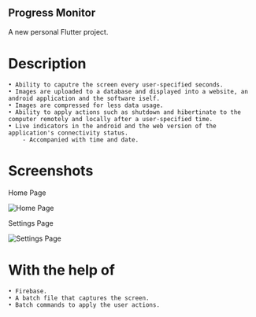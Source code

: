 ## Progress Monitor



A new personal Flutter project.




# Description
    • Ability to caputre the screen every user-specified seconds.
    • Images are uploaded to a database and displayed into a website, an android application and the software iself.
    • Images are compressed for less data usage.
    • Ability to apply actions such as shutdown and hibertinate to the computer remotely and locally after a user-specified time.
    • Live indicators in the android and the web version of the application's connectivity status.
        - Accompanied with time and date.
    
# Screenshots
Home Page

![Home Page](https://i.postimg.cc/yxbQPpjr/progress-monitor-5-29-2023-4-49-53-PM.png)

Settings Page

![Settings Page](https://i.postimg.cc/6p7kTVqW/progress-monitor-5-29-2023-4-34-09-PM.png) 
    
# With the help of
    • Firebase.
    • A batch file that captures the screen.
    • Batch commands to apply the user actions.
